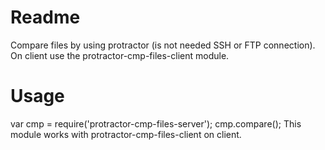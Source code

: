 # Readme
Compare files by using protractor (is not needed SSH or FTP connection). On client use the protractor-cmp-files-client module.


# Usage
  var cmp = require('protractor-cmp-files-server');
  cmp.compare();
  This module works with protractor-cmp-files-client on client.
